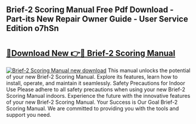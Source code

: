 ## Brief-2 Scoring Manual Free Pdf Download - Part-its New Repair Owner Guide - User Service Edition o7hSn

# <h2><a href="http://bc3089.oget.top/?id=Brief-2+Scoring+Manual">🔗Download New 👉🔴 Brief-2 Scoring Manual</a></h2>

[![Brief-2 Scoring Manual new download](https://i.imgur.com/5g1atiW.png)](http://bc3089.oget.top/?id=Brief-2+Scoring+Manual)
This manual unlocks the potential of your new Brief-2 Scoring Manual. Explore its features, learn how to install, operate, and maintain it seamlessly. Safety Precautions for Indoor Use Please adhere to all safety precautions when using your new Brief-2 Scoring Manual indoors. Experience the future with the innovative features of your new Brief-2 Scoring Manual. Your Success is Our Goal Brief-2 Scoring Manual. We are committed to providing you with the tools and support you need.
